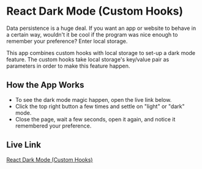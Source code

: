 # React Dark Mode (Custom Hooks)

Data persistence is a huge deal. If you want an app or website to behave in a certain way, wouldn't it be cool if the program was nice enough to remember your preference? Enter local storage.

This app combines custom hooks with local storage to set-up a dark mode feature. The custom hooks take local storage's key/value pair as parameters in order to make this feature happen.

## How the App Works

- To see the dark mode magic happen, open the live link below.
- Click the top right button a few times and settle on "light" or "dark" mode.
- Close the page, wait a few seconds, open it again, and notice it remembered your preference.

## Live Link

[React Dark Mode (Custom Hooks)](https://dark-mode.webwallen.now.sh/)
